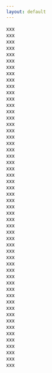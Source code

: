 ```yaml
---
layout: default
---
```


xxx <br/>
xxx <br/>
xxx <br/>
xxx <br/>
xxx <br/>
xxx <br/>
xxx <br/>
xxx <br/>
xxx <br/>
xxx <br/>
xxx <br/>
xxx <br/>
xxx <br/>
xxx <br/>
xxx <br/>
xxx <br/>
xxx <br/>
xxx <br/>
xxx <br/>
xxx <br/>
xxx <br/>
xxx <br/>
xxx <br/>
xxx <br/>
xxx <br/>
xxx <br/>
xxx <br/>
xxx <br/>
xxx <br/>
xxx <br/>
xxx <br/>
xxx <br/>
xxx <br/>
xxx <br/>
xxx <br/>
xxx <br/>
xxx <br/>
xxx <br/>
xxx <br/>
xxx <br/>
xxx <br/>
xxx <br/>
xxx <br/>
xxx <br/>
xxx <br/>
xxx <br/>
xxx <br/>
xxx <br/>
xxx <br/>
xxx <br/>
xxx <br/>
xxx <br/>
xxx <br/>
xxx <br/>

